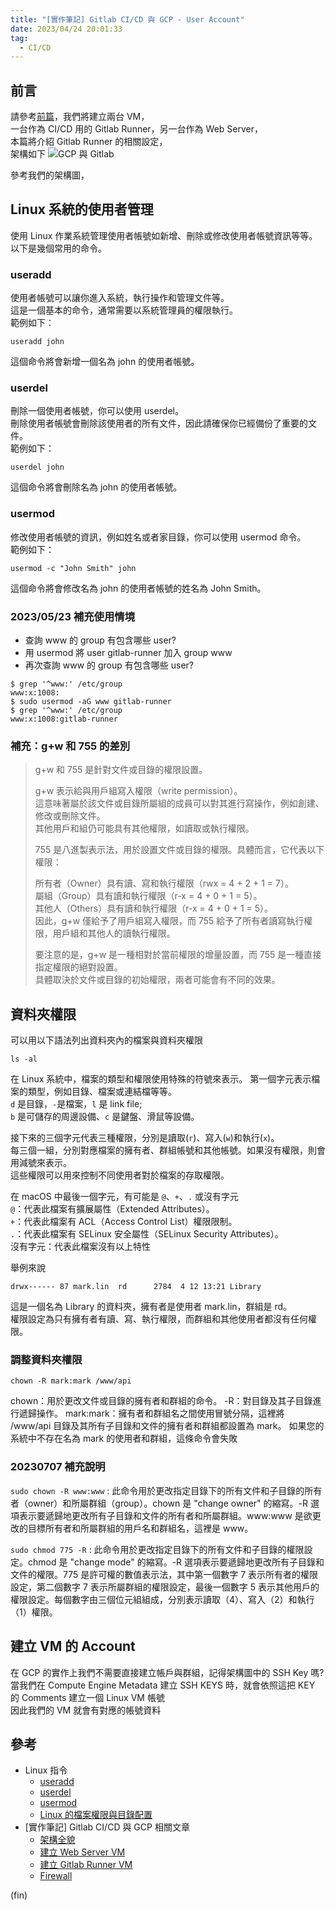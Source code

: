 ```yaml
---
title: "[實作筆記] Gitlab CI/CD 與 GCP - User Account"
date: 2023/04/24 20:01:33
tag:
  - CI/CD
---
```


## 前言

請參考[前篇](https://blog.marsen.me/2023/04/13/2023/gitlab_ci_and_gcp_vm/)，我們將建立兩台 VM，  
一台作為 CI/CD 用的 Gitlab Runner，另一台作為 Web Server，  
本篇將介紹 Gitlab Runner 的相關設定，  
架構如下
![GCP 與 Gitlab](/images/2023/gitlab-gcp.jpg)

參考我們的架構圖，

## Linux 系統的使用者管理

使用 Linux 作業系統管理使用者帳號如新增、刪除或修改使用者帳號資訊等等。
以下是幾個常用的命令。

### useradd

使用者帳號可以讓你進入系統，執行操作和管理文件等。  
這是一個基本的命令，通常需要以系統管理員的權限執行。  
範例如下：

```shell
useradd john
```

這個命令將會新增一個名為 john 的使用者帳號。

### userdel

刪除一個使用者帳號，你可以使用 userdel。  
刪除使用者帳號會刪除該使用者的所有文件，因此請確保你已經備份了重要的文件。  
範例如下：

```shell
userdel john
```

這個命令將會刪除名為 john 的使用者帳號。

### usermod

修改使用者帳號的資訊，例如姓名或者家目錄，你可以使用 usermod 命令。  
範例如下：

```shell
usermod -c "John Smith" john
```

這個命令將會修改名為 john 的使用者帳號的姓名為 John Smith。

### 2023/05/23 補充使用情境

- 查詢 www 的 group 有包含哪些 user?
- 用 usermod 將 user gitlab-runner 加入 group www
- 再次查詢 www 的 group 有包含哪些 user?

```shell
$ grep '^www:' /etc/group
www:x:1008:
$ sudo usermod -aG www gitlab-runner
$ grep '^www:' /etc/group
www:x:1008:gitlab-runner
```

### 補充：g+w 和 755 的差別

> g+w 和 755 是針對文件或目錄的權限設置。
>
> g+w 表示給與用戶組寫入權限（write permission）。  
> 這意味著屬於該文件或目錄所屬組的成員可以對其進行寫操作，例如創建、修改或刪除文件。  
> 其他用戶和組仍可能具有其他權限，如讀取或執行權限。
>
> 755 是八進製表示法，用於設置文件或目錄的權限。具體而言，它代表以下權限：
>
> 所有者（Owner）具有讀、寫和執行權限（rwx = 4 + 2 + 1 = 7）。  
> 屬組（Group）具有讀和執行權限（r-x = 4 + 0 + 1 = 5）。  
> 其他人（Others）具有讀和執行權限（r-x = 4 + 0 + 1 = 5）。  
> 因此，g+w 僅給予了用戶組寫入權限，而 755 給予了所有者讀寫執行權限，用戶組和其他人的讀執行權限。
>
> 要注意的是，g+w 是一種相對於當前權限的增量設置，而 755 是一種直接指定權限的絕對設置。  
> 具體取決於文件或目錄的初始權限，兩者可能會有不同的效果。

## 資料夾權限

可以用以下語法列出資料夾內的檔案與資料夾權限

```shell
ls -al
```

在 Linux 系統中，檔案的類型和權限使用特殊的符號來表示。
第一個字元表示檔案的類型，例如目錄、檔案或連結檔等等。  
`d` 是目錄，`-`是檔案，`l` 是 link file;  
`b` 是可儲存的周邊設備、`c` 是鍵盤、滑鼠等設備。

接下來的三個字元代表三種權限，分別是讀取(`r`)、寫入(`w`)和執行(`x`)。  
每三個一組，分別對應檔案的擁有者、群組帳號和其他帳號。如果沒有權限，則會用減號來表示。  
這些權限可以用來控制不同使用者對於檔案的存取權限。

在 macOS 中最後一個字元，有可能是 `@`、`+`、`.` 或沒有字元  
`@`：代表此檔案有擴展屬性（Extended Attributes）。  
`+`：代表此檔案有 ACL（Access Control List）權限限制。  
`.`：代表此檔案有 SELinux 安全屬性（SELinux Security Attributes）。  
沒有字元：代表此檔案沒有以上特性

舉例來說

```shell
drwx------ 87 mark.lin  rd      2784  4 12 13:21 Library
```

這是一個名為 Library 的資料夾，擁有者是使用者 mark.lin，群組是 rd。  
權限設定為只有擁有者有讀、寫、執行權限，而群組和其他使用者都沒有任何權限。

### 調整資料夾權限

```shell
chown -R mark:mark /www/api
```

chown：用於更改文件或目錄的擁有者和群組的命令。
-R：對目錄及其子目錄進行遞歸操作。
mark:mark：擁有者和群組名之間使用冒號分隔，這裡將 /www/api 目錄及其所有子目錄和文件的擁有者和群組都設置為 mark。
如果您的系統中不存在名為 mark 的使用者和群組，這條命令會失敗

### 20230707 補充說明

`sudo chown -R www:www` : 此命令用於更改指定目錄下的所有文件和子目錄的所有者（owner）和所屬群組（group）。chown 是 "change owner" 的縮寫。-R 選項表示要遞歸地更改所有子目錄和文件的所有者和所屬群組。www:www 是欲更改的目標所有者和所屬群組的用戶名和群組名，這裡是 www。

`sudo chmod 775 -R` : 此命令用於更改指定目錄下的所有文件和子目錄的權限設定。chmod 是 "change mode" 的縮寫。-R 選項表示要遞歸地更改所有子目錄和文件的權限。775 是許可權的數值表示法，其中第一個數字 7 表示所有者的權限設定，第二個數字 7 表示所屬群組的權限設定，最後一個數字 5 表示其他用戶的權限設定。每個數字由三個位元組組成，分別表示讀取（4）、寫入（2）和執行（1）權限。

## 建立 VM 的 Account

在 GCP 的實作上我們不需要直接建立帳戶與群組，記得架構圖中的 SSH Key 嗎?  
當我們在 Compute Engine Metadata 建立 SSH KEYS 時，就會依照這把 KEY 的 Comments 建立一個 Linux VM 帳號  
因此我們的 VM 就會有對應的帳號資料

## 參考

- Linux 指令
  - [useradd](https://man7.org/linux/man-pages/man8/useradd.8.html)
  - [userdel](https://man7.org/linux/man-pages/man8/userdel.8.html)
  - [usermod](https://man7.org/linux/man-pages/man8/usermod.8.html)
  - [Linux 的檔案權限與目錄配置](https://linux.vbird.org/linux_basic/centos7/0210filepermission.php)
- [實作筆記] Gitlab CI/CD 與 GCP 相關文章
  - [架構全貌](https://blog.marsen.me/2023/04/13/2023/gitlab_ci_and_gcp_vm/)
  - [建立 Web Server VM](https://blog.marsen.me/2023/04/14/2023/gitlab_ci_and_gcp_vm_create_server/)
  - [建立 Gitlab Runner VM](https://blog.marsen.me/2023/04/14/2023/gitlab_ci_and_gcp_vm_cretae_runner/)
  - [Firewall](https://blog.marsen.me/2023/04/14/2023/gitlab_ci_and_gcp_vm_firewall/)

(fin)
